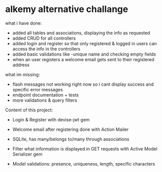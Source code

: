 # alkemy alternative challange
what i have done:
- added all tables and associations, displaying the info as requested
- added CRUD for all controllers
- added login and register so that only registered & logged in users can access the info in the controllers
- added basic validations like -unique name and checking empty fields
- when an user registers a welcome email gets sent to their registered address

what im missing:
- flash messages not working right now so i cant display success and specific error messages
- endpoint documentation + tests
- more validations & query filters   



Content of this project:

- Login & Register with devise-jwt gem

- Welcome email after registering done with Action Mailer

- SQLite, has many/belongs to/many through associations

- Filter what information is displayed in GET requests with Active Model Serializer gem

- Model validations: presence, uniqueness, length, specific characters
